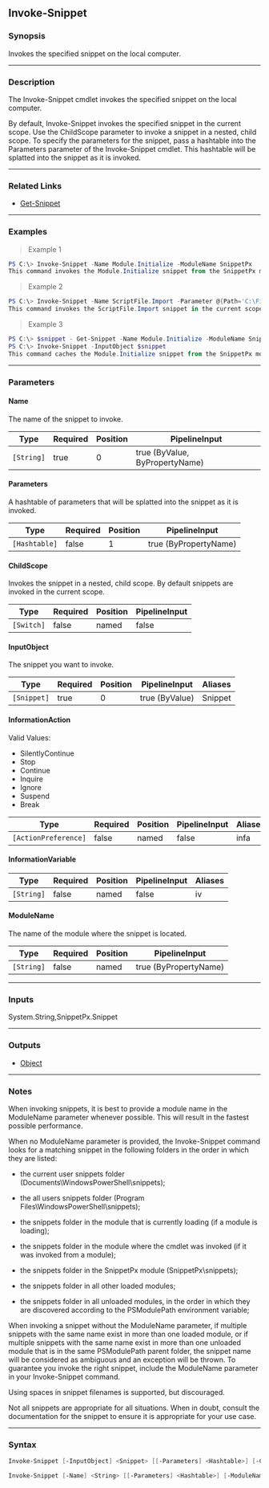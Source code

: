 Invoke-Snippet
--------------

### Synopsis
Invokes the specified snippet on the local computer.

---

### Description

The Invoke-Snippet cmdlet invokes the specified snippet on the local computer.

By default, Invoke-Snippet invokes the specified snippet in the current scope. Use the ChildScope parameter to invoke a snippet in a nested, child scope. To specify the parameters for the snippet, pass a hashtable into the Parameters parameter of the Invoke-Snippet cmdlet. This hashtable will be splatted into the snippet as it is invoked.

---

### Related Links
* [Get-Snippet](Get-Snippet)

---

### Examples
> Example 1

```PowerShell
PS C:\> Invoke-Snippet -Name Module.Initialize -ModuleName SnippetPx
This command invokes the Module.Initialize snippet from the SnippetPx module in the current scope. The Module.Initialize snippet will invoke several commands that are very useful and highly recommended when creating script modules.
```
> Example 2

```PowerShell
PS C:\> Invoke-Snippet -Name ScriptFile.Import -Parameter @{Path='C:\FilesToImport'}
This command invokes the ScriptFile.Import snippet in the current scope. The ScriptFile.Import snippet will import all files with the extension .ps1 that are found in the C:\FilesToImport folder into the current PowerShell session.
```
> Example 3

```PowerShell
PS C:\> $snippet - Get-Snippet -Name Module.Initialize -ModuleName SnippetPx -NoHelp
PS C:\> Invoke-Snippet -InputObject $snippet
This command caches the Module.Initialize snippet from the SnippetPx module, and then invokes it from the cached object in the current scope. The Module.Initialize snippet will invoke several commands that are very useful and highly recommended when creating script modules.
```

---

### Parameters
#### **Name**
The name of the snippet to invoke.

|Type      |Required|Position|PipelineInput                 |
|----------|--------|--------|------------------------------|
|`[String]`|true    |0       |true (ByValue, ByPropertyName)|

#### **Parameters**
A hashtable of parameters that will be splatted into the snippet as it is invoked.

|Type         |Required|Position|PipelineInput        |
|-------------|--------|--------|---------------------|
|`[Hashtable]`|false   |1       |true (ByPropertyName)|

#### **ChildScope**
Invokes the snippet in a nested, child scope. By default snippets are invoked in the current scope.

|Type      |Required|Position|PipelineInput|
|----------|--------|--------|-------------|
|`[Switch]`|false   |named   |false        |

#### **InputObject**
The snippet you want to invoke.

|Type       |Required|Position|PipelineInput |Aliases|
|-----------|--------|--------|--------------|-------|
|`[Snippet]`|true    |0       |true (ByValue)|Snippet|

#### **InformationAction**

Valid Values:

* SilentlyContinue
* Stop
* Continue
* Inquire
* Ignore
* Suspend
* Break

|Type                |Required|Position|PipelineInput|Aliases|
|--------------------|--------|--------|-------------|-------|
|`[ActionPreference]`|false   |named   |false        |infa   |

#### **InformationVariable**

|Type      |Required|Position|PipelineInput|Aliases|
|----------|--------|--------|-------------|-------|
|`[String]`|false   |named   |false        |iv     |

#### **ModuleName**
The name of the module where the snippet is located.

|Type      |Required|Position|PipelineInput        |
|----------|--------|--------|---------------------|
|`[String]`|false   |named   |true (ByPropertyName)|

---

### Inputs
System.String,SnippetPx.Snippet

---

### Outputs
* [Object](https://learn.microsoft.com/en-us/dotnet/api/System.Object)

---

### Notes
When invoking snippets, it is best to provide a module name in the ModuleName parameter whenever possible. This will result in the fastest possible performance.

When no ModuleName parameter is provided, the Invoke-Snippet command looks for a matching snippet in the following folders in the order in which they are listed:

- the current user snippets folder (Documents\WindowsPowerShell\snippets);

- the all users snippets folder (Program Files\WindowsPowerShell\snippets);

- the snippets folder in the module that is currently loading (if a module is loading);

- the snippets folder in the module where the cmdlet was invoked (if it was invoked from a module);

- the snippets folder in the SnippetPx module (SnippetPx\snippets);

- the snippets folder in all other loaded modules;

- the snippets folder in all unloaded modules, in the order in which they are discovered according to the PSModulePath environment variable;

When invoking a snippet without the ModuleName parameter, if multiple snippets with the same name exist in more than one loaded module, or if multiple snippets with the same name exist in more than one unloaded module that is in the same PSModulePath parent folder, the snippet name will be considered as ambiguous and an exception will be thrown. To guarantee you invoke the right snippet, include the ModuleName parameter in your Invoke-Snippet command.

Using spaces in snippet filenames is supported, but discouraged.

Not all snippets are appropriate for all situations. When in doubt, consult the documentation for the snippet to ensure it is appropriate for your use case.

---

### Syntax
```PowerShell
Invoke-Snippet [-InputObject] <Snippet> [[-Parameters] <Hashtable>] [-ChildScope <SwitchParameter>] [-InformationAction <ActionPreference>] [-InformationVariable <String>] [<CommonParameters>]
```
```PowerShell
Invoke-Snippet [-Name] <String> [[-Parameters] <Hashtable>] [-ModuleName <String>] [-ChildScope <SwitchParameter>] [-InformationAction <ActionPreference>] [-InformationVariable <String>] [<CommonParameters>]
```
